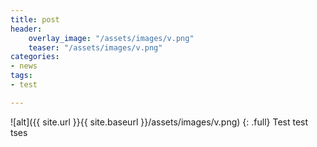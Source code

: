 ```yaml
---
title: post
header:
    overlay_image: "/assets/images/v.png"
    teaser: "/assets/images/v.png"
categories:
- news
tags:
- test

---
```

![alt]({{ site.url }}{{ site.baseurl }}/assets/images/v.png)
{: .full}
Test test tses